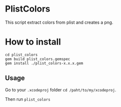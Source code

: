 # PlistColors

This script extract colors from plist and creates a png.

# How to install

```
cd plist_colors
gem build plist_colors.gemspec
gem install ./plist_colors-x.x.x.gem
```

## Usage

Go to your `.xcodeproj` folder `cd /paht/to/my/xcodeproj`.

Then run `plist_colors`
